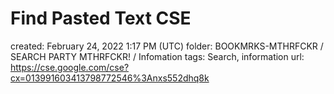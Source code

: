 # Find Pasted Text CSE

created: February 24, 2022 1:17 PM (UTC)
folder: BOOKMRKS-MTHRFCKR / SEARCH PARTY MTHRFCKR! / Infomation
tags: Search, information
url: https://cse.google.com/cse?cx=013991603413798772546%3Anxs552dhq8k